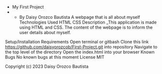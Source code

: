 * My First Project
* *  By Daisy Orozco Bautista
A webpage that is all about myself
Technologies Used
HTML
CSS
Description
_This application is made using HTML and CSS. The content of the webpage is to inform the user details about myself.

Setup/Installation Requirements
Open terminal or gitbash
Clone this link https://github.com/daisyorozcob/First-Project.git into repository
Navigate to the top level of the directory
Open the index.html into your browser
Known Bugs
No known bugs at this moment
License
MIT

Copyright (c) 2023 Daisy Orozco Bautista


